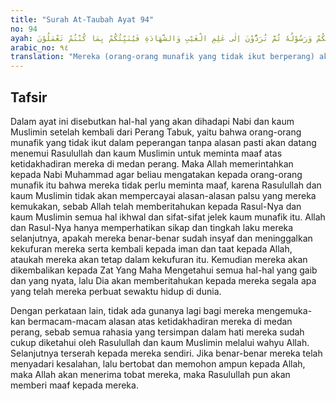 ```yaml
---
title: "Surah At-Taubah Ayat 94"
no: 94
ayah: يَعْتَذِرُوْنَ اِلَيْكُمْ اِذَا رَجَعْتُمْ اِلَيْهِمْ ۗ قُلْ لَّا تَعْتَذِرُوْا لَنْ نُّؤْمِنَ لَكُمْ قَدْ نَبَّاَنَا اللّٰهُ مِنْ اَخْبَارِكُمْ وَسَيَرَى اللّٰهُ عَمَلَكُمْ وَرَسُوْلُهٗ ثُمَّ تُرَدُّوْنَ اِلٰى عٰلِمِ الْغَيْبِ وَالشَّهَادَةِ فَيُنَبِّئُكُمْ بِمَا كُنْتُمْ تَعْمَلُوْنَ
arabic_no: ٩٤
translation: "Mereka (orang-orang munafik yang tidak ikut berperang) akan mengemukakan alasannya kepadamu ketika kamu telah kembali kepada mereka. Katakanlah (Muhammad), “Janganlah kamu mengemukakan alasan; kami tidak percaya lagi kepadamu, sungguh, Allah telah memberitahukan kepada kami tentang beritamu. Dan Allah akan melihat pekerjaanmu, (demikian pula) Rasul-Nya, kemudian kamu dikembalikan kepada (Allah) Yang Maha Mengetahui segala yang gaib dan yang nyata, lalu Dia memberitakan kepadamu apa yang telah kamu kerjakan.”"
---
```


## Tafsir

Dalam ayat ini disebutkan hal-hal yang akan dihadapi Nabi dan kaum Muslimin setelah kembali dari Perang Tabuk, yaitu bahwa orang-orang munafik yang tidak ikut dalam peperangan tanpa alasan pasti akan datang menemui Rasulullah dan kaum Muslimin untuk meminta maaf atas ketidakhadiran mereka di medan perang. Maka Allah memerintahkan kepada Nabi Muhammad agar beliau mengatakan kepada orang-orang munafik itu bahwa mereka tidak perlu meminta maaf, karena Rasulullah dan kaum Muslimin tidak akan mempercayai alasan-alasan palsu yang mereka kemukakan, sebab Allah telah memberitahukan kepada Rasul-Nya dan kaum Muslimin semua hal ikhwal dan sifat-sifat jelek kaum munafik itu. Allah dan Rasul-Nya hanya memperhatikan sikap dan tingkah laku mereka selanjutnya, apakah mereka benar-benar sudah insyaf dan meninggalkan kekufuran mereka serta kembali kepada iman dan taat kepada Allah, ataukah mereka akan tetap dalam kekufuran itu. Kemudian mereka akan dikembalikan kepada Zat Yang Maha Mengetahui semua hal-hal yang gaib dan yang nyata, lalu Dia akan memberitahukan kepada mereka segala apa yang telah mereka perbuat sewaktu hidup di dunia.

Dengan perkataan lain, tidak ada gunanya lagi bagi mereka mengemuka-kan bermacam-macam alasan atas ketidakhadiran mereka di medan perang, sebab semua rahasia yang tersimpan dalam hati mereka sudah cukup diketahui oleh Rasulullah dan kaum Muslimin melalui wahyu Allah. Selanjutnya terserah kepada mereka sendiri. Jika benar-benar mereka telah menyadari kesalahan, lalu bertobat dan memohon ampun kepada Allah, maka Allah akan menerima tobat mereka, maka Rasulullah pun akan memberi maaf kepada mereka.